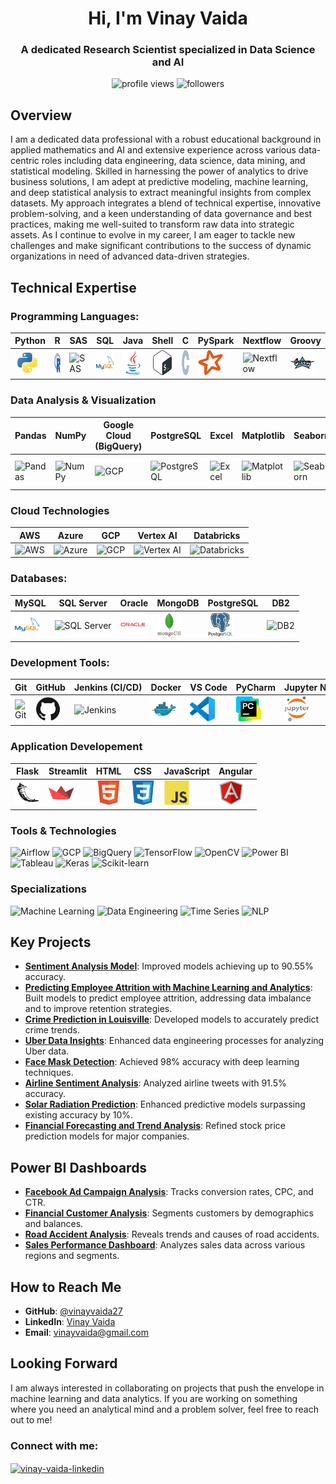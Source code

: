 <h1 align="center">Hi, I'm Vinay Vaida</h1>

<h3 align="center">A dedicated Research Scientist specialized in Data Science and AI</h3>

<p align="center">
  <img src="https://komarev.com/ghpvc/?username=vinayvaida27&label=Profile%20views&color=0e75b6&style=flat" alt="profile views" />
  <img src="https://img.shields.io/github/followers/vinayvaida27?label=Follow&style=social" alt="followers" />
</p>

## Overview

I am a dedicated data professional with a robust educational background in applied mathematics and AI and extensive experience across various data-centric roles including data engineering, data science, data mining, and statistical modeling. Skilled in harnessing the power of analytics to drive business solutions, I am adept at predictive modeling, machine learning, and deep statistical analysis to extract meaningful insights from complex datasets. My approach integrates a blend of technical expertise, innovative problem-solving, and a keen understanding of data governance and best practices, making me well-suited to transform raw data into strategic assets. As I continue to evolve in my career, I am eager to tackle new challenges and make significant contributions to the success of dynamic organizations in need of advanced data-driven strategies.

## Technical Expertise

### Programming Languages:
| Python | R | SAS | SQL | Java | Shell | C | PySpark | Nextflow | Groovy |
|--------|---|-----|-----|------|-------|---|---------|----------|--------|
| <img src="https://raw.githubusercontent.com/devicons/devicon/master/icons/python/python-original.svg" alt="Python" width="40" height="40"/> | <img src="https://raw.githubusercontent.com/devicons/devicon/master/icons/r/r-original.svg" alt="R" width="40" height="40"/> | <img src="https://upload.wikimedia.org/wikipedia/commons/5/58/SAS_logo_horiz.svg" alt="SAS" width="40" height="40"/> | <img src="https://raw.githubusercontent.com/devicons/devicon/master/icons/mysql/mysql-original-wordmark.svg" alt="SQL" width="40" height="40"/> | <img src="https://raw.githubusercontent.com/devicons/devicon/master/icons/java/java-original.svg" alt="Java" width="40" height="40"/> | <img src="https://raw.githubusercontent.com/devicons/devicon/master/icons/bash/bash-original.svg" alt="Shell" width="40" height="40"/> | <img src="https://raw.githubusercontent.com/devicons/devicon/master/icons/c/c-original.svg" alt="C" width="40" height="40"/> | <img src="https://raw.githubusercontent.com/devicons/devicon/master/icons/apachespark/apachespark-original.svg" alt="PySpark" width="40" height="40"/> | <img src="https://upload.wikimedia.org/wikipedia/commons/6/60/Nextflow_logo.png" alt="Nextflow" width="40" height="40"/> | <img src="https://raw.githubusercontent.com/devicons/devicon/master/icons/groovy/groovy-original.svg" alt="Groovy" width="40" height="40"/> |


### Data Analysis & Visualization
| Pandas | NumPy | Google Cloud (BigQuery) | PostgreSQL | Excel | Matplotlib | Seaborn | Scikit-learn | SciPy | Stats Models | ggplot2 | Tableau | Power BI |
|--------|-------|-------------------------|------------|-------|------------|---------|--------------|-------|--------------|--------|---------|----------|
| <img src="https://cdn.jsdelivr.net/gh/devicons/devicon/icons/pandas/pandas-original.svg"  alt="Pandas"   width="40" height="40"/> | <img src="https://cdn.jsdelivr.net/gh/devicons/devicon/icons/numpy/numpy-original.svg"   alt="NumPy"   width="40" height="40"/> | <img src="https://cdn.jsdelivr.net/gh/devicons/devicon/icons/googlecloud/googlecloud-original.svg" alt="GCP" width="40" height="40"/> | <img src="https://cdn.jsdelivr.net/gh/devicons/devicon/icons/postgresql/postgresql-original.svg" alt="PostgreSQL" width="40" height="40"/> | <img src="https://cdn.jsdelivr.net/npm/simple-icons@v11/icons/microsoftexcel.svg" alt="Excel" width="40" height="40"/> | <img src="https://cdn.jsdelivr.net/gh/devicons/devicon/icons/matplotlib/matplotlib-original.svg" alt="Matplotlib" width="40" height="40"/> | <img src="https://cdn.jsdelivr.net/gh/devicons/devicon/icons/seaborn/seaborn-original.svg" alt="Seaborn" width="40" height="40"/> | <img src="https://cdn.jsdelivr.net/gh/devicons/devicon/icons/scikitlearn/scikitlearn-original.svg" alt="Scikit-learn" width="40" height="40"/> | <img src="https://cdn.jsdelivr.net/gh/devicons/devicon/icons/scipy/scipy-original.svg" alt="SciPy" width="40" height="40"/> | <img src="https://cdn.jsdelivr.net/npm/simple-icons@v11/icons/python.svg" alt="StatsModels (Python)" width="40" height="40"/> | <img src="https://cdn.jsdelivr.net/gh/devicons/devicon/icons/r/r-original.svg" alt="ggplot2" width="40" height="40"/> | <img src="https://cdn.jsdelivr.net/gh/devicons/devicon/icons/tableau/tableau-original.svg" alt="Tableau" width="40" height="40"/> | <img src="https://upload.wikimedia.org/wikipedia/commons/c/cf/Power_BI_Logo.svg" alt="Power BI" width="40" height="40"/> |


### Cloud Technologies

| AWS | Azure | GCP | Vertex&nbsp;AI | Databricks |
|-----|-------|-----|---------------|------------|
| <img src="https://cdn.jsdelivr.net/gh/devicons/devicon/icons/amazonwebservices/amazonwebservices-original-wordmark.svg" alt="AWS" width="40" height="40"/> | <img src="https://www.vectorlogo.zone/logos/microsoft_azure/microsoft_azure-icon.svg" alt="Azure" width="40" height="40"/> | <img src="https://cdn.jsdelivr.net/gh/devicons/devicon/icons/googlecloud/googlecloud-original.svg" alt="GCP" width="40" height="40"/> | <img src="https://raw.githubusercontent.com/hideckies/icons/main/google-vertex-ai.svg" alt="Vertex AI" width="40" height="40"/> | <img src="https://www.vectorlogo.zone/logos/databricks/databricks-icon.svg" alt="Databricks" width="40" height="40"/> |



### Databases:
| MySQL | SQL Server | Oracle | MongoDB | PostgreSQL | DB2 |
|-------|------------|--------|---------|------------|-----|
| <img src="https://raw.githubusercontent.com/devicons/devicon/master/icons/mysql/mysql-original-wordmark.svg" alt="MySQL" width="40" height="40"/> | <img src="https://www.svgrepo.com/show/303229/microsoft-sql-server-logo.svg" alt="SQL Server" width="40" height="40"/> | <img src="https://raw.githubusercontent.com/devicons/devicon/master/icons/oracle/oracle-original.svg" alt="Oracle" width="40" height="40"/> | <img src="https://raw.githubusercontent.com/devicons/devicon/master/icons/mongodb/mongodb-original-wordmark.svg" alt="MongoDB" width="40" height="40"/> | <img src="https://raw.githubusercontent.com/devicons/devicon/master/icons/postgresql/postgresql-original-wordmark.svg" alt="PostgreSQL" width="40" height="40"/> | <img src="https://www.vectorlogo.zone/logos/ibm_db2/ibm_db2-icon.svg" alt="DB2" width="40" height="40"/> |

### Development Tools:

| Git | GitHub | Jenkins&nbsp;(CI/CD) | Docker | VS&nbsp;Code | PyCharm | Jupyter&nbsp;Notebook |
|-----|--------|----------------------|--------|-------------|---------|----------------------|
| <img src="https://www.vectorlogo.zone/logos/git-scm/git-scm-icon.svg" alt="Git" width="40" height="40"/> | <img src="https://raw.githubusercontent.com/devicons/devicon/master/icons/github/github-original.svg" alt="GitHub" width="40" height="40"/> | <img src="https://www.vectorlogo.zone/logos/jenkins/jenkins-icon.svg" alt="Jenkins" width="40" height="40"/> | <img src="https://raw.githubusercontent.com/devicons/devicon/master/icons/docker/docker-original.svg" alt="Docker" width="40" height="40"/> | <img src="https://raw.githubusercontent.com/devicons/devicon/master/icons/vscode/vscode-original.svg" alt="VS Code" width="40" height="40"/> | <img src="https://raw.githubusercontent.com/devicons/devicon/master/icons/pycharm/pycharm-original.svg" alt="PyCharm" width="40" height="40"/> | <img src="https://raw.githubusercontent.com/devicons/devicon/master/icons/jupyter/jupyter-original-wordmark.svg" alt="Jupyter" width="40" height="40"/> |





### Application Developement
| Flask | Streamlit | HTML | CSS | JavaScript | Angular |
|-------|-----------|------|-----|------------|---------|
| <img src="https://raw.githubusercontent.com/devicons/devicon/master/icons/flask/flask-original.svg" alt="Flask" width="40" height="40"/> | <img src="https://raw.githubusercontent.com/devicons/devicon/master/icons/streamlit/streamlit-original.svg" alt="Streamlit" width="40" height="40"/> | <img src="https://raw.githubusercontent.com/devicons/devicon/master/icons/html5/html5-original.svg" alt="HTML" width="40" height="40"/> | <img src="https://raw.githubusercontent.com/devicons/devicon/master/icons/css3/css3-original.svg" alt="CSS" width="40" height="40"/> | <img src="https://raw.githubusercontent.com/devicons/devicon/master/icons/javascript/javascript-original.svg" alt="JavaScript" width="40" height="40"/> | <img src="https://raw.githubusercontent.com/devicons/devicon/master/icons/angularjs/angularjs-original.svg" alt="Angular" width="40" height="40"/> |

### Tools & Technologies
<p align="left">
  <img src="https://img.shields.io/badge/Apache%20Airflow-017CEE?style=flat&logo=apache-airflow&logoColor=white" alt="Airflow" />
  <img src="https://img.shields.io/badge/GCP-4285F4?style=flat&logo=google-cloud&logoColor=white" alt="GCP" />
  <img src="https://img.shields.io/badge/BigQuery-4285F4?style=flat&logo=google-cloud&logoColor=white" alt="BigQuery" />
  <img src="https://img.shields.io/badge/TensorFlow-FF6F00?style=flat&logo=tensorflow&logoColor=white" alt="TensorFlow" />
  <img src="https://img.shields.io/badge/OpenCV-5C3EE8?style=flat&logo=opencv&logoColor=white" alt="OpenCV" />
  <img src="https://img.shields.io/badge/Power%20BI-F2C811?style=flat&logo=power-bi&logoColor=black" alt="Power BI" />
  <img src="https://img.shields.io/badge/Tableau-E97627?style=flat&logo=tableau&logoColor=white" alt="Tableau" />
  <img src="https://img.shields.io/badge/Keras-D00000?style=flat&logo=keras&logoColor=white" alt="Keras" />
  <img src="https://img.shields.io/badge/Scikit--learn-F7931E?style=flat&logo=scikit-learn&logoColor=white" alt="Scikit-learn" />
</p>

### Specializations
<p align="left">
  <img src="https://img.shields.io/badge/Machine%20Learning-00C4B4?style=flat&logo=machine-learning&logoColor=white" alt="Machine Learning" />
  <img src="https://img.shields.io/badge/Data%20Engineering-FF5733?style=flat&logo=data-engineering&logoColor=white" alt="Data Engineering" />
  <img src="https://img.shields.io/badge/Time%20Series%20Analysis-007ACC?style=flat&logo=time-series&logoColor=white" alt="Time Series" />
  <img src="https://img.shields.io/badge/NLP-6B7280?style=flat&logo=nlp&logoColor=white" alt="NLP" />
</p>

## Key Projects

- [**Sentiment Analysis Model**](https://github.com/vinayvaida27/Sentimental-Analysis): Improved models achieving up to 90.55% accuracy.
- [**Predicting Employee Attrition with Machine Learning and Analytics**](https://github.com/vinayvaida27/Predicting-Employee-Attrition-with-Machine-Learning-and-Analytics): Built models to predict employee attrition, addressing data imbalance and to improve retention strategies.
- [**Crime Prediction in Louisville**](https://github.com/vinayvaida27/Crime-Analysis-in-Louisville-KY): Developed models to accurately predict crime trends.
- [**Uber Data Insights**](https://github.com/vinayvaida27/UberData-Insights-Analyzing-Uber-Data-with-Mage-Pipeline-and-BigQuery): Enhanced data engineering processes for analyzing Uber data.
- [**Face Mask Detection**](https://github.com/vinayvaida27/Real-Time-Face-Mask-Detection-using-Deep-Learning-and-OpenCV): Achieved 98% accuracy with deep learning techniques.
- [**Airline Sentiment Analysis**](https://github.com/vinayvaida27/SENTIMENT-ANALYSIS-OF-AIRLINE-TWEETS): Analyzed airline tweets with 91.5% accuracy.
- [**Solar Radiation Prediction**](https://github.com/vinayvaida27/Solar-Radiation-Prediction): Enhanced predictive models surpassing existing accuracy by 10%.
- [**Financial Forecasting and Trend Analysis**](https://github.com/vinayvaida27/Financial-Forecasting-and-Trend-Analysis): Refined stock price prediction models for major companies.

## Power BI Dashboards
- [**Facebook Ad Campaign Analysis**](https://github.com/vinayvaida27/PowerBI/blob/main/FaceBook%20Ad%20Camapign%20analysis/Facebook%20Ad%20Camapign%20Analysis.png): Tracks conversion rates, CPC, and CTR.
- [**Financial Customer Analysis**](https://github.com/vinayvaida27/PowerBI/blob/main/Financial%20Customer%20Analysis/Financial%20Customer%20Analysis.png): Segments customers by demographics and balances.
- [**Road Accident Analysis**](https://github.com/vinayvaida27/PowerBI/blob/main/Road%20Accident%20Analysis/Road%20Accident%20Analysis.png): Reveals trends and causes of road accidents.
- [**Sales Performance Dashboard**](https://github.com/vinayvaida27/PowerBI/blob/main/Sales%20Performance%20Dashboard/Sales%20Performance%20Dashboard.png): Analyzes sales data across various regions and segments.

## How to Reach Me

- **GitHub**: [@vinayvaida27](https://github.com/vinayvaida27)
- **LinkedIn**: [Vinay Vaida](https://www.linkedin.com/in/vinayvaida/)
- **Email**: [vinayvaida@gmail.com](mailto:vinayvaida@gmail.com)

## Looking Forward

I am always interested in collaborating on projects that push the envelope in machine learning and data analytics. If you are working on something where you need an analytical mind and a problem solver, feel free to reach out to me!

<h3 align="left">Connect with me:</h3>
<p align="left">
  <a href="https://www.linkedin.com/in/vinayvaida/" target="blank"><img align="center" src="https://img.icons8.com/color/48/000000/linkedin.png" alt="vinay-vaida-linkedin" width="40px" /></a>
</p>
